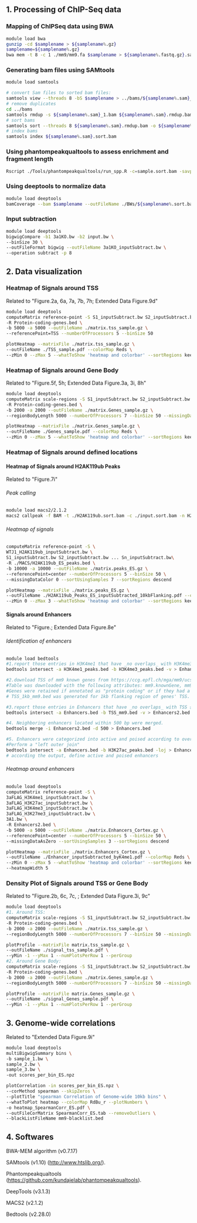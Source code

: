 ## 1. Processing of ChIP-Seq data

### Mapping of ChIPSeq data using BWA

```bash
module load bwa
gunzip -cd $samplename > ${samplename%.gz}
samplename=${samplename%.gz}
bwa mem -t 8 -c 1 ./mm9/mm9.fa $samplename > ${samplename%.fastq.gz}.sam
```


### Generating bam files using SAMtools

```bash
module load samtools

# convert Sam files to sorted bam files:
samtools view --threads 8 -bS $samplename > ../bams/${samplename%.sam}_1.bam
# remove duplicates
cd ../bams
samtools rmdup -s ${samplename%.sam}_1.bam ${samplename%.sam}.rmdup.bam
# sort bams
samtools sort --threads 8 ${samplename%.sam}.rmdup.bam -o ${samplename%.sam}.sort.bam
# index bams
samtools index ${samplename%.sam}.sort.bam
```

### Using phantompeakqualtools to assess enrichment and fragment length

```bash
Rscript ./Tools/phantompeakqualtools/run_spp.R -c=sample.sort.bam -savp=./${i%.sort.bam}.pdf -out=./xcor/xcor_metrics_${i%.sort.bam}.txt
```

### Using deeptools to normalize data

```bash
module load deeptools
bamCoverage --bam $samplename --outFileName ./BWs/${samplename%.sort.bam}.bw -p 8 --effectiveGenomeSize 2150570000 --normalizeUsing RPGC --extendReads 200 --binSize 30 --outFileFormat bigwig
```

### Input subtraction

```bash
module load deeptools
bigwigCompare -b1 3a1KO.bw -b2 input.bw \
--binSize 30 \
--outFileFormat bigwig --outFileName 3a1KO_inputSubtract.bw \
--operation subtract -p 8
```



## 2. Data visualization

### Heatmap of Signals around TSS

Related to "Figure.2a, 6a, 7a, 7b, 7h; Extended Data Figure.9d"

```bash
module load deeptools
computeMatrix reference-point -S S1_inputSubtract.bw S2_inputSubtract.bw\
-R Protein-coding-genes.bed \
-b 5000 -a 5000 --outFileName ./matrix.tss_sample.gz \
--referencePoint=TSS --numberOfProcessors 5 --binSize 50

plotHeatmap --matrixFile ./matrix.tss_sample.gz \
--outFileName ./TSS_sample.pdf --colorMap Reds \
--zMin 0 --zMax 5 --whatToShow 'heatmap and colorbar' --sortRegions keep
```

### Heatmap of Signals around Gene Body

Related to "Figure.5f, 5h; Extended Data Figure.3a, 3i, 8h"

```bash
module load deeptools
computeMatrix scale-regions -S S1_inputSubtract.bw S2_inputSubtract.bw \
-R Protein-coding-genes.bed \
-b 2000 -a 2000 --outFileName ./matrix.Genes_sample.gz \
--regionBodyLength 5000 --numberOfProcessors 7 --binSize 50 --missingDataAsZero

plotHeatmap --matrixFile ./matrix.Genes_sample.gz \
--outFileName ./Genes_sample.pdf --colorMap Reds \
--zMin 0 --zMax 5 --whatToShow 'heatmap and colorbar' --sortRegions keep
```

### Heatmap of Signals around defined locations

#### Heatmap of Signals around H2AK119ub Peaks

Related to "Figure.7i"

###### Peak calling

```bash
module load macs2/2.1.2
macs2 callpeak -f BAM -t ./H2AK119ub.sort.bam -c ./input.sort.bam -n H2AK119ub_ES --keep-dup all -g mm --broad --broad-cutoff 0.05 --nomodel --extsize 135 --max-gap 500 --min-length 500
```

###### Heatmap of signals

```bash
computeMatrix reference-point -S \
WTJ1_H2AK119ub_inputSubtract.bw \
S1_inputSubtract.bw S2_inputSubtract.bw ... Sn_inputSubtract.bw\
-R ./MACS/H2AK119ub_ES_peaks.bed \
-b 10000 -a 10000 --outFileName ./matrix.peaks_ES.gz \
--referencePoint=center --numberOfProcessors 5 --binSize 50 \
--missingDataColor 0 --sortUsingSamples 7 --sortRegions descend

plotHeatmap --matrixFile ./matrix.peaks_ES.gz \
--outFileName ./H2AK119ub_Peaks_ES_inputSubtracted_10kbFlanking.pdf --colorMap Reds \
--zMin 0 --zMax 3 --whatToShow 'heatmap and colorbar' --sortRegions keep
```

#### Signals around Enhancers

Related to "Figure.; Extended Data Figure.8e"

###### Identification of enhancers

```bash
module load bedtools
#1.report those entries in H3K4me1 that have _no overlaps_ with H3K4me3:
bedtools intersect -a H3K4me1_peaks.bed -b H3K4me3_peaks.bed -v > Enhancers.bed

#2.download TSS of mm9 known genes from https://ccg.epfl.ch/mga/mm9/ucsc/ucsc.html and convert to bed file:
#Table was downloaded with the following attributes: mm9.knownGene, mm9.ensemblSource, mm9.kgXref, mm9.knownToEnsembl, mm9.refSeqStatus, mm9.spMrna.
#Genes were retained if annotated as "protein coding" or if they had a protein ID or a refSeq status.
# TSS_1kb_mm9.bed was generated for 1kb flanking region of genes' TSS.

#3.report those entries in Enhancers that have _no overlaps_ with TSS ± 1 kb:
bedtools intersect -a Enhancers.bed -b TSS_mm9.bed -v > Enhancers2.bed

#4. Neighboring enhancers located within 500 bp were merged.
bedtools merge -i Enhancers2.bed -d 500 > Enhancers.bed

#5. Enhancers were categorized into active and poised according to overlapping with H3K27ac peaks or not, respectively:
#Perform a "left outer join"
bedtools intersect -a Enhancers.bed -b H3K27ac_peaks.bed -loj > Enhancers2.bed
# according the output, define active and poised enhancers
```

###### Heatmap around enhancers

```bash
module load deeptools
computeMatrix reference-point -S \
3aFLAG_H3K4me1_inputSubtract.bw \
3aFLAG_H3K27ac_inputSubtract.bw \
3aFLAG_H3K4me3_inputSubtract.bw \
3aFLAG_H3K27me3_inputSubtract.bw \
3A1.bw \
-R Enhancers2.bed \
-b 5000 -a 5000 --outFileName ./matrix.Enhancers_Cortex.gz \
--referencePoint=center --numberOfProcessors 5 --binSize 50 \
--missingDataAsZero --sortUsingSamples 3 --sortRegions descend

plotHeatmap --matrixFile ./matrix.Enhancers_Cortex.gz \
--outFileName ./Enhancer_inputSubtracted_byK4me1.pdf --colorMap Reds \
--zMin 0 --zMax 5 --whatToShow 'heatmap and colorbar' --sortRegions keep \
--heatmapWidth 5
```

### Density Plot of Signals around TSS or Gene Body

Related to "Figure.2b, 6c, 7c, ; Extended Data Figure.3i, 9c"

```bash
module load deeptools
#1. Around TSS:
computeMatrix scale-regions -S S1_inputSubtract.bw S2_inputSubtract.bw \
-R Protein-coding-genes.bed \
-b 2000 -a 2000 --outFileName ./matrix.tss_sample.gz \
--regionBodyLength 5000 --numberOfProcessors 7 --binSize 50 --missingDataAsZero

plotProfile --matrixFile matrix.tss_sample.gz \
--outFileName ./signal_tss_sample.pdf \
--yMin -1 --yMax 1 --numPlotsPerRow 1 --perGroup
#2. Around Gene Body:
computeMatrix scale-regions -S S1_inputSubtract.bw S2_inputSubtract.bw \
-R Protein-coding-genes.bed \
-b 2000 -a 2000 --outFileName ./matrix.Genes_sample.gz \
--regionBodyLength 5000 --numberOfProcessors 7 --binSize 50 --missingDataAsZero

plotProfile --matrixFile matrix.Genes_sample.gz \
--outFileName ./signal_Genes_sample.pdf \
--yMin -1 --yMax 1 --numPlotsPerRow 1 --perGroup
```



## 3. Genome-wide correlations

Related to "Extended Data Figure.9i"

```bash
module load deeptools
multiBigwigSummary bins \
-b sample_1.bw \
sample_2.bw \
sample_3.bw \
-out scores_per_bin_ES.npz

plotCorrelation -in scores_per_bin_ES.npz \
--corMethod spearman --skipZeros \
--plotTitle "spearman Correlation of Genome-wide 10kb bins" \
--whatToPlot heatmap --colorMap RdBu_r --plotNumbers \
-o heatmap_SpearmanCorr_ES.pdf \
--outFileCorMatrix SpearmanCorr_ES.tab --removeOutliers \
--blackListFileName mm9-blacklist.bed
```



## 4. Softwares

BWA-MEM algorithm (v0.7.17) 

SAMtools (v1.10) (http://www.htslib.org/). 

Phantompeakqualtools (https://github.com/kundajelab/phantompeakqualtools). 

DeepTools (v3.1.3) 

MACS2 (v2.1.2)

Bedtools (v2.28.0)


